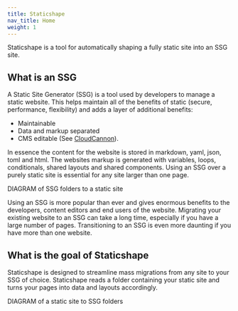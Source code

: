```yaml
---
title: Staticshape
nav_title: Home
weight: 1
---
```


Staticshape is a tool for automatically shaping a fully static site into an SSG site.

## What is an SSG

A Static Site Generator (SSG) is a tool used by developers to manage a static website. This helps maintain all of the benefits of static (secure, performance, flexibility) and adds a layer of additional benefits:

- Maintainable
- Data and markup separated
- CMS editable (See [CloudCannon](https://cloudcannon.com/)).

In essence the content for the website is stored in markdown, yaml, json, toml and html. The websites markup is generated with variables, loops, conditionals, shared layouts and shared components. Using an SSG over a purely static site is essential for any site larger than one page.

DIAGRAM of SSG folders to a static site

Using an SSG is more popular than ever and gives enormous benefits to the developers, content editors and end users of the website. Migrating your existing website to an SSG can take a long time, especially if you have a large number of pages. Transitioning to an SSG is even more daunting if you have more than one website. 

## What is the goal of Staticshape

Staticshape is designed to streamline mass migrations from any site to your SSG of choice. Staticshape reads a folder containing your static site and turns your pages into data and layouts accordingly.

DIAGRAM of a static site to SSG folders